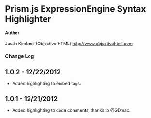 # Prism.js ExpressionEngine Syntax Highlighter

#### Author
Justin Kimbrell (Objective HTML)
http://www.objectivehtml.com

### Change Log

1.0.2 - 12/22/2012
------------------
- Added highlighting to embed tags.

1.0.1 - 12/21/2012
------------------
- Added highlighting to code comments, thanks to @GDmac.